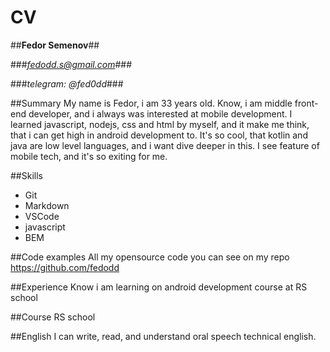 # CV

##**Fedor Semenov**##

###*fedodd.s@gmail.com*###

###_telegram: @fed0dd_###

##Summary
My name is Fedor, i am 33 years old. Know, i am middle front-end developer, and i always was interested at mobile development. I learned javascript, nodejs, css and html by myself, and it make me think, that i can get high in android development to. It's so cool, that kotlin and java are low level languages, and i want dive deeper in this. I see feature of mobile tech, and it's so exiting for me.

##Skills

- Git
- Markdown
- VSCode
- javascript
- BEM

##Code examples
All my opensource code you can see on my repo https://github.com/fedodd

##Experience
Know i am learning on android development course at RS school

##Course
RS school

##English
I can write, read, and understand oral speech technical english.
